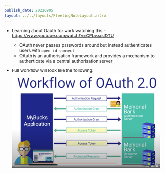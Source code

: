 ```yaml
---
publish_date: 20220905    
layout: ../../layouts/FleetingNoteLayout.astro
---
```

- Learning about Oauth for work watching this - https://www.youtube.com/watch?v=CPbvxxslDTU
	-  OAuth never passes passwords around but instead authenticates users with `open id connect`
	- OAuth is an authorisation framework and provides a mechanism to authenticate via a central authorisation server


- Full workflow will look like the following:
  ![](Pasted%20image%2020220905142930.png)